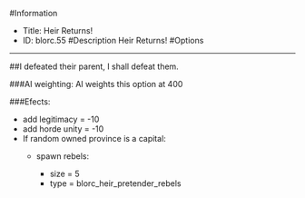 #Information
 - Title: Heir Returns!
 - ID: blorc.55
#Description
Heir Returns!
#Options

___
##I defeated their parent, I shall defeat them.

###AI weighting:
AI weights this option at 400


###Efects:<ul><li>add legitimacy = -10</li><li>add horde unity = -10</li><li>If random owned province is a capital:</li><ul><li>spawn rebels:</li><ul><li>size = 5</li><li>type = blorc_heir_pretender_rebels</li></ul></ul></ul>
